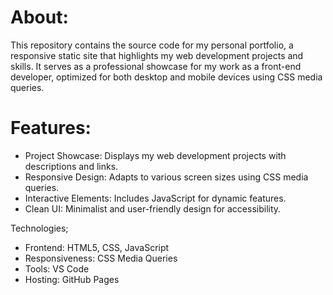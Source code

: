 # About:
This repository contains the source code for my personal portfolio, a responsive static site that highlights my web development projects and skills. It serves as a professional showcase for my work as a front-end developer, optimized for both desktop and mobile devices using CSS media queries.

# Features:
- Project Showcase:
   Displays my web development projects with descriptions and links.
- Responsive Design:
  Adapts to various screen sizes using CSS media queries.
- Interactive Elements:
   Includes JavaScript for dynamic features.
- Clean UI:
  Minimalist and user-friendly design for accessibility.

Technologies;
- Frontend: HTML5, CSS, JavaScript
- Responsiveness: CSS Media Queries
- Tools: VS Code
- Hosting: GitHub Pages
